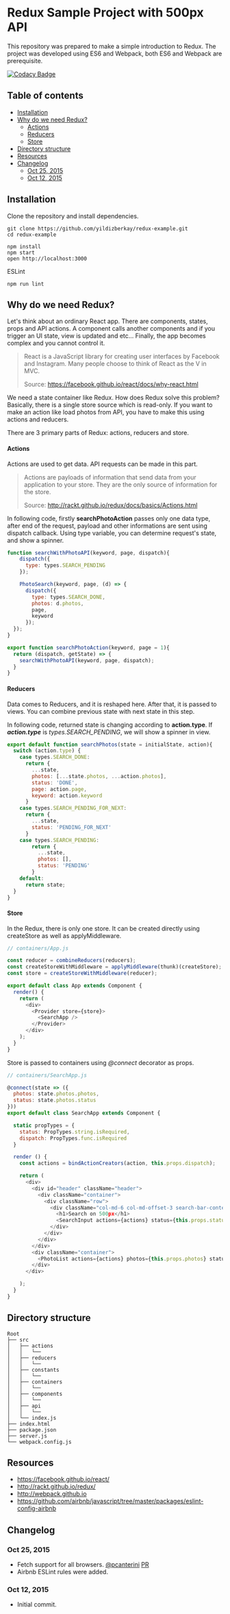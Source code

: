 # Redux Sample Project with 500px API
This repository was prepared to make a simple introduction to Redux. The project was developed using ES6 and Webpack, both ES6 and Webpack are prerequisite.

[![Codacy Badge](https://api.codacy.com/project/badge/9cb917aa3a164299a4d60026886101e3)](https://www.codacy.com/app/yildizbe/redux-example)

## Table of contents
- [Installation](#installation)
- [Why do we need Redux?](#why-do-we-need-redux)
  - [Actions](#actions)
  - [Reducers](#reducers)
  - [Store](#store)
- [Directory structure](#directory-structure)
- [Resources](#resources)
- [Changelog](#changelog)
  - [Oct 25, 2015](#oct-25-2015)
  - [Oct 12, 2015](#oct-12-2015)

## Installation
Clone the repository and install dependencies.

```
git clone https://github.com/yildizberkay/redux-example.git
cd redux-example
```

```
npm install
npm start
open http://localhost:3000
```

ESLint
```
npm run lint
```

## Why do we need Redux?
Let's think about an ordinary React app. There are components, states, props and API actions. A component calls another components and if you trigger an UI state, view is updated and etc... Finally, the app becomes complex and you cannot control it.

> React is a JavaScript library for creating user interfaces by Facebook and Instagram. Many people choose to think of React as the V in MVC.
>
> Source: https://facebook.github.io/react/docs/why-react.html

We need a state container like Redux. How does Redux solve this problem?
Basically, there is a single store source which is read-only. If you want to make an action like load photos from API, you have to make this using actions and reducers.

There are 3 primary parts of Redux: actions, reducers and store.

#### Actions
Actions are used to get data. API requests can be made in this part.

> Actions are payloads of information that send data from your application to your store. They are the only source of information for the store.
>
> Source: http://rackt.github.io/redux/docs/basics/Actions.html

In following code, firstly **searchPhotoAction** passes only one data type, after end of the request, payload and other informations are sent using dispatch callback. Using type variable, you can determine request's state, and show a spinner.

```javascript
function searchWithPhotoAPI(keyword, page, dispatch){
    dispatch({
      type: types.SEARCH_PENDING
    });

    PhotoSearch(keyword, page, (d) => {
      dispatch({
        type: types.SEARCH_DONE,
        photos: d.photos,
        page,
        keyword
      });
  });
}

export function searchPhotoAction(keyword, page = 1){
  return (dispatch, getState) => {
    searchWithPhotoAPI(keyword, page, dispatch);
  }
}
```

#### Reducers
Data comes to Reducers, and it is reshaped here. After that, it is passed to views. You can combine previous state with next state in this step.

In following code, returned state is changing according to **action.type**. If ***action.type*** is *types.SEARCH_PENDING*, we will show a spinner in view.

```javascript
export default function searchPhotos(state = initialState, action){
  switch (action.type) {
    case types.SEARCH_DONE:
      return {
        ...state,
        photos: [...state.photos, ...action.photos],
        status: 'DONE',
        page: action.page,
        keyword: action.keyword
      }
    case types.SEARCH_PENDING_FOR_NEXT:
      return {
        ...state,
        status: 'PENDING_FOR_NEXT'
      }
    case types.SEARCH_PENDING:
        return {
          ...state,
          photos: [],
          status: 'PENDING'
        }
    default:
      return state;
  }
}
```

#### Store
In the Redux, there is only one store. It can be created directly using createStore as well as applyMiddleware.

```javascript
// containers/App.js

const reducer = combineReducers(reducers);
const createStoreWithMiddleware = applyMiddleware(thunk)(createStore);
const store = createStoreWithMiddleware(reducer);

export default class App extends Component {
  render() {
    return (
      <div>
        <Provider store={store}>
          <SearchApp />
        </Provider>
      </div>
    );
  }
}
```

Store is passed to containers using *@connect* decorator as props.

```javascript
// containers/SearchApp.js

@connect(state => ({
  photos: state.photos.photos,
  status: state.photos.status
}))
export default class SearchApp extends Component {

  static propTypes = {
    status: PropTypes.string.isRequired,
    dispatch: PropTypes.func.isRequired
  }

  render () {
    const actions = bindActionCreators(action, this.props.dispatch);

    return (
      <div>
        <div id="header" className="header">
          <div className="container">
            <div className="row">
              <div className="col-md-6 col-md-offset-3 search-bar-content">
                <h1>Search on 500px</h1>
                <SearchInput actions={actions} status={this.props.status} />
              </div>
            </div>
          </div>
        </div>
        <div className="container">
          <PhotoList actions={actions} photos={this.props.photos} status={this.props.status}/>
        </div>
      </div>

    );
  }
}
```

## Directory structure
```
Root
├── src
│   ├── actions
│   │   └──
│   ├── reducers
│   │   └──
│   ├── constants
│   │   └──
│   ├── containers
│   │   └──
│   ├── components
│   │   └──
│   ├── api
│   │   └──
│   └── index.js
├── index.html
├── package.json
├── server.js
└── webpack.config.js
```

## Resources
- https://facebook.github.io/react/
- http://rackt.github.io/redux/
- http://webpack.github.io
- https://github.com/airbnb/javascript/tree/master/packages/eslint-config-airbnb

## Changelog

### Oct 25, 2015
- Fetch support for all browsers. [@pcanterini](https://github.com/pcanterini) [PR](https://github.com/yildizberkay/redux-example/pull/1)
- Airbnb ESLint rules were added.

### Oct 12, 2015
- Initial commit.